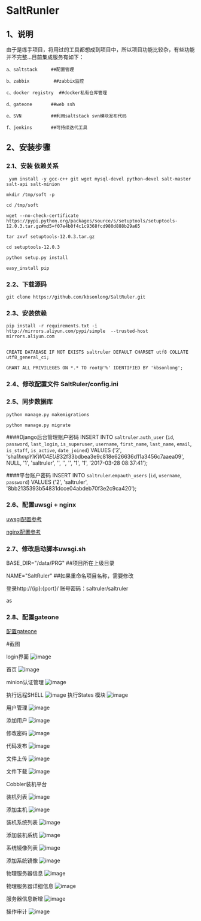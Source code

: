 # SaltRunler


## 1、说明
由于是练手项目，将用过的工具都想成到项目中，所以项目功能比较杂，有些功能并不完整...目前集成服务有如下：

    a、saltstack     ##配置管理
    
    b、zabbix         ##zabbix监控
    
    c、docker registry  ##docker私有仓库管理
    
    d、gateone       ##web ssh
    
    e、SVN           ##利用saltstack svn模块发布代码
    
    f、jenkins       ##可持续迭代工具


##  2、安装步骤
### 2.1、安装 依赖关系
 
     yum install -y gcc-c++ git wget mysql-devel python-devel salt-master salt-api salt-minion 
    
    mkdir /tmp/soft -p 
    
    cd /tmp/soft 
    
    wget --no-check-certificate https://pypi.python.org/packages/source/s/setuptools/setuptools-12.0.3.tar.gz#md5=f07e4b0f4c1c9368fcd980d888b29a65 
    
    tar zxvf setuptools-12.0.3.tar.gz 
    
    cd setuptools-12.0.3 
    
    python setup.py install 
    
    easy_install pip  

### 2.2、下载源码

    git clone https://github.com/kbsonlong/SaltRuler.git

### 2.3、安装依赖

    pip install -r requirements.txt -i http://mirrors.aliyun.com/pypi/simple  --trusted-host mirrors.aliyun.com


    CREATE DATABASE IF NOT EXISTS saltruler DEFAULT CHARSET utf8 COLLATE utf8_general_ci;

    GRANT ALL PRIVILEGES ON *.* TO root@'%' IDENTIFIED BY 'kbsonlong';

### 2.4、修改配置文件 SaltRuler/config.ini


### 2.5、同步数据库

    python manage.py makemigrations
    
    python manage.py migrate

####Django后台管理账户密码
    INSERT INTO `saltruler`.`auth_user` (`id`, `password`, `last_login`, `is_superuser`, `username`, `first_name`, `last_name`, `email`, `is_staff`, `is_active`, `date_joined`) VALUES ('2', 'sha1$hmpYlKW04EUB$32f33bdbea3e9c818e626636d11a3456c7aaea09', NULL, '1', 'saltruler', '', '', '', '1', '1', '2017-03-28 08:37:41');

####平台账户密码
    INSERT INTO `saltruler`.`empauth_users` (`id`, `username`, `password`) VALUES ('2', 'saltruler', '8bb2135393b54831dcce04abdeb70f3e2c9ca420');


### 2.6、配置uwsgi + nginx

[uwsgi配置参考](/uwsgi.ini)

[nginx配置参考](/uwsgi_nginx.conf)


### 2.7、修改启动脚本uwsgi.sh

BASE_DIR="/data/PRG"         ##项目所在上级目录

NAME="SaltRuler"             ##如果重命名项目名称，需要修改

登录http://{ip}:{port}/
账号密码：saltruler/saltruler

as

### 2.8、配置gateone
[配置gateone](/gateone)



#截图


login界面
![image](/screenshots/login.jpg)

首页
![image](/screenshots/home.png)

minion认证管理
![image](/screenshots/minion_auth_man.png)



执行远程SHELL
![image](/screenshots/command.png)
执行States 模块
![image](/screenshots/STATES_Modules.png)

用户管理
![image](/screenshots/userinfo.png)

添加用户
![image](/screenshots/useradd.png)

修改密码
![image](/screenshots/userchange.png)


代码发布
![image](/screenshots/svn.png)

文件上传
![image](/screenshots/uploadfile.png)

文件下载
![image](/screenshots/downloadfile.png)


Cobbler装机平台

装机列表
![image](/screenshots/装机列表.png)

添加主机
![image](/screenshots/添加主机.png)

装机系统列表
![image](/screenshots/cobbler_profile.png)

添加装机系统
![image](/screenshots/添加装机系统.png)

系统镜像列表
![image](/screenshots/系统镜像列表.png)

添加系统镜像
![image](/screenshots/添加系统镜像.png)


物理服务器信息
![image](/screenshots/physical_server_info.png)

物理服务器详细信息
![image](/screenshots/physical_server_details_info.png)

服务器信息新增
![image](/screenshots/server_info_add.png)


操作审计
![image](/screenshots/shenji.png)


